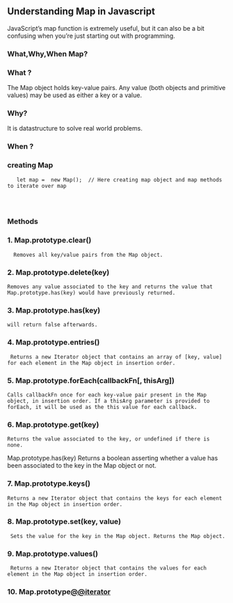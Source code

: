 ## Understanding Map in Javascript 


JavaScript’s map function is extremely useful, but it can also be a bit confusing when you’re just starting out with programming.


### What,Why,When Map?

### What ?
The Map object holds key-value pairs. Any value (both objects and primitive values) may be used as either a key or a value.

### Why?
  It is datastructure to solve real world problems.
### When ?
  

  

### creating Map 
```
   let map =  new Map();  // Here creating map object and map methods to iterate over map
   
     
   
```
### Methods

### 1. Map.prototype.clear()
      Removes all key/value pairs from the Map object.

### 2. Map.prototype.delete(key)
    Removes any value associated to the key and returns the value that Map.prototype.has(key) would have previously returned.

### 3. Map.prototype.has(key) 
    will return false afterwards.

### 4. Map.prototype.entries()
     Returns a new Iterator object that contains an array of [key, value] for each element in the Map object in insertion order.

### 5. Map.prototype.forEach(callbackFn[, thisArg])
    Calls callbackFn once for each key-value pair present in the Map object, in insertion order. If a thisArg parameter is provided to forEach, it will be used as the this value for each callback.

### 6. Map.prototype.get(key)
    Returns the value associated to the key, or undefined if there is none.
   Map.prototype.has(key)
   Returns a boolean asserting whether a value has been associated to the key in the Map object or not.

### 7. Map.prototype.keys()
    Returns a new Iterator object that contains the keys for each element in the Map object in insertion order.

### 8. Map.prototype.set(key, value)
     Sets the value for the key in the Map object. Returns the Map object.

### 9. Map.prototype.values()
     Returns a new Iterator object that contains the values for each element in the Map object in insertion order.

### 10. Map.prototype[@@iterator]()
    
 
